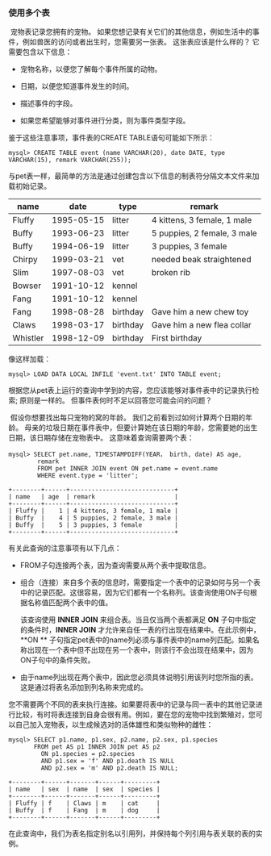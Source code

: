 ### 使用多个表



​	宠物表记录您拥有的宠物。 如果您想记录有关它们的其他信息，例如生活中的事件，例如兽医的访问或者出生时，您需要另一张表。 这张表应该是什么样的？ 它需要包含以下信息：

* 宠物名称，以便您了解每个事件所属的动物。

* 日期，以便您知道事件发生的时间。

* 描述事件的字段。

* 如果您希望能够对事件进行分类，则为事件类型字段。

鉴于这些注意事项，事件表的CREATE TABLE语句可能如下所示：

```
mysql> CREATE TABLE event (name VARCHAR(20), date DATE, type VARCHAR(15), remark VARCHAR(255));
```

与pet表一样，最简单的方法是通过创建包含以下信息的制表符分隔文本文件来加载初始记录。

| name     | date       | type     | remark                      |
| -------- | ---------- | -------- | --------------------------- |
| Fluffy   | 1995-05-15 | litter   | 4 kittens, 3 female, 1 male |
| Buffy    | 1993-06-23 | litter   | 5 puppies, 2 female, 3 male |
| Buffy    | 1994-06-19 | litter   | 3 puppies, 3 female         |
| Chirpy   | 1999-03-21 | vet      | needed beak straightened    |
| Slim     | 1997-08-03 | vet      | broken rib                  |
| Bowser   | 1991-10-12 | kennel   |                             |
| Fang     | 1991-10-12 | kennel   |                             |
| Fang     | 1998-08-28 | birthday | Gave him a new chew toy     |
| Claws    | 1998-03-17 | birthday | Gave him a new flea collar  |
| Whistler | 1998-12-09 | birthday | First birthday              |

像这样加载：

```
mysql> LOAD DATA LOCAL INFILE 'event.txt' INTO TABLE event;
```



​	根据您从pet表上运行的查询中学到的内容，您应该能够对事件表中的记录执行检索; 原则是一样的。 但事件表何时不足以回答您可能会问的问题？

​	假设你想要找出每只宠物的窝的年龄。 我们之前看到过如何计算两个日期的年龄。 母亲的垃圾日期在事件表中，但要计算她在该日期的年龄，您需要她的出生日期，该日期存储在宠物表中。 这意味着查询需要两个表：

```
mysql> SELECT pet.name, TIMESTAMPDIFF(YEAR， birth, date) AS age,
		remark
		FROM pet INNER JOIN event ON pet.name = event.name
		WHERE event.type = 'litter';

+--------+------+-----------------------------+
| name   | age  | remark                      |
+--------+------+-----------------------------+
| Fluffy |    1 | 4 kittens, 3 female, 1 male |
| Buffy  |    4 | 5 puppies, 2 female, 3 male |
| Buffy  |    5 | 3 puppies, 3 female         |
+--------+------+-----------------------------+

```

有关此查询的注意事项有以下几点：

* FROM子句连接两个表，因为查询需要从两个表中提取信息。

* 组合（连接）来自多个表的信息时，需要指定一个表中的记录如何与另一个表中的记录匹配。这很容易，因为它们都有一个名称列。该查询使用ON子句根据名称值匹配两个表中的值。

  该查询使用 **INNER JOIN** 来组合表。当且仅当两个表都满足 **ON** 子句中指定的条件时，**INNER JOIN** 才允许来自任一表的行出现在结果中。在此示例中，**ON ** 子句指定pet表中的name列必须与事件表中的name列匹配。如果名称出现在一个表中但不出现在另一个表中，则该行不会出现在结果中，因为ON子句中的条件失败。

* 由于name列出现在两个表中，因此您必须具体说明引用该列时您所指的表。这是通过将表名添加到列名称来完成的。

您不需要两个不同的表来执行连接。如果要将表中的记录与同一表中的其他记录进行比较，有时将表连接到自身会很有用。例如，要在您的宠物中找到繁殖对，您可以自己加入宠物表，以生成候选对的活体雄性和类似物种的雌性：

```
mysql> SELECT p1.name, p1.sex, p2.name, p2.sex, p1.species
       FROM pet AS p1 INNER JOIN pet AS p2
         ON p1.species = p2.species
         AND p1.sex = 'f' AND p1.death IS NULL
         AND p2.sex = 'm' AND p2.death IS NULL;

+--------+------+-------+------+---------+
| name   | sex  | name  | sex  | species |
+--------+------+-------+------+---------+
| Fluffy | f    | Claws | m    | cat     |
| Buffy  | f    | Fang  | m    | dog     |
+--------+------+-------+------+---------+

```

在此查询中，我们为表名指定别名以引用列，并保持每个列引用与表关联的表的实例。

